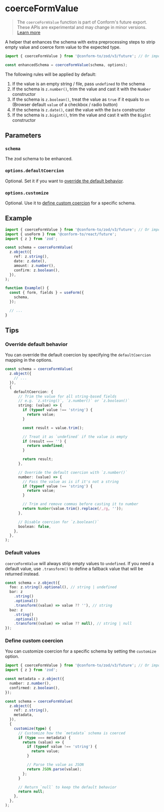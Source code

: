 # coerceFormValue

> The `coerceFormValue` function is part of Conform's future export. These APIs are experimental and may change in minor versions. [Learn more](https://github.com/edmundhung/conform/discussions/954)

A helper that enhances the schema with extra preprocessing steps to strip empty value and coerce form value to the expected type.

```ts
import { coerceFormValue } from '@conform-to/zod/v3/future'; // Or import `@conform-to/zod/v4/future`.

const enhancedSchema = coerceFormValue(schema, options);
```

The following rules will be applied by default:

1. If the value is an empty string / file, pass `undefined` to the schema
2. If the schema is `z.number()`, trim the value and cast it with the `Number` constructor
3. If the schema is `z.boolean()`, treat the value as `true` if it equals to `on` (Browser default `value` of a checkbox / radio button)
4. If the schema is `z.date()`, cast the value with the `Date` constructor
5. If the schema is `z.bigint()`, trim the value and cast it with the `BigInt` constructor

## Parameters

### `schema`

The zod schema to be enhanced.

### `options.defaultCoercion`

Optional. Set it if you want to [override the default behavior](#override-default-behavior).

### `options.customize`

Optional. Use it to [define custom coercion](#define-custom-coercion) for a specific schema.

## Example

```ts
import { coerceFormValue } from '@conform-to/zod/v3/future'; // Or import `@conform-to/zod/v4/future`.
import { useForm } from '@conform-to/react/future';
import { z } from 'zod';

const schema = coerceFormValue(
  z.object({
    ref: z.string(),
    date: z.date(),
    amount: z.number(),
    confirm: z.boolean(),
  }),
);

function Example() {
  const { form, fields } = useForm({
    schema,
  });

  // ...
}
```

## Tips

### Override default behavior

You can override the default coercion by specifying the `defaultCoercion` mapping in the options.

```ts
const schema = coerceFormValue(
  z.object({
    // ...
  }),
  {
    defaultCoercion: {
      // Trim the value for all string-based fields
      // e.g. `z.string()`, `z.number()` or `z.boolean()`
      string: (value) => {
        if (typeof value !== 'string') {
          return value;
        }

        const result = value.trim();

        // Treat it as `undefined` if the value is empty
        if (result === '') {
          return undefined;
        }

        return result;
      },

      // Override the default coercion with `z.number()`
      number: (value) => {
        // Pass the value as is if it's not a string
        if (typeof value !== 'string') {
          return value;
        }

        // Trim and remove commas before casting it to number
        return Number(value.trim().replace(/,/g, ''));
      },

      // Disable coercion for `z.boolean()`
      boolean: false,
    },
  },
);
```

### Default values

`coerceFormValue` will always strip empty values to `undefined`. If you need a default value, use `.transform()` to define a fallback value that will be returned instead.

```ts
const schema = z.object({
  foo: z.string().optional(), // string | undefined
  bar: z
    .string()
    .optional()
    .transform((value) => value ?? ''), // string
  baz: z
    .string()
    .optional()
    .transform((value) => value ?? null), // string | null
});
```

### Define custom coercion

You can customize coercion for a specific schema by setting the `customize` option.

```ts
import { coerceFormValue } from '@conform-to/zod/v3/future'; // Or import `@conform-to/zod/v4/future`.
import { z } from 'zod';

const metadata = z.object({
  number: z.number(),
  confirmed: z.boolean(),
});

const schema = coerceFormValue(
  z.object({
    ref: z.string(),
    metadata,
  }),
  {
    customize(type) {
      // Customize how the `metadata` schema is coerced
      if (type === metadata) {
        return (value) => {
          if (typeof value !== 'string') {
            return value;
          }

          // Parse the value as JSON
          return JSON.parse(value);
        };
      }

      // Return `null` to keep the default behavior
      return null;
    },
  },
);
```
